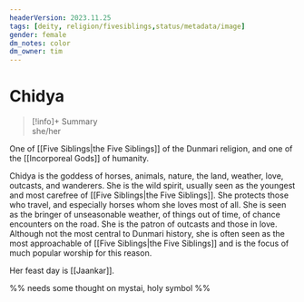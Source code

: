 ```yaml
---
headerVersion: 2023.11.25
tags: [deity, religion/fivesiblings,status/metadata/image]
gender: female
dm_notes: color
dm_owner: tim
---
```

# Chidya
>[!info]+ Summary  
> she/her

One of [[Five Siblings|the Five Siblings]] of the Dunmari religion, and one of the [[Incorporeal Gods]] of humanity. 

Chidya is the goddess of horses, animals, nature, the land, weather, love, outcasts, and wanderers. She is the wild spirit, usually seen as the youngest and most carefree of [[Five Siblings|the Five Siblings]]. She protects those who travel, and especially horses whom she loves most of all. She is seen as the bringer of unseasonable weather, of things out of time, of chance encounters on the road. She is the patron of outcasts and those in love. Although not the most central to Dunmari history, she is often seen as the most approachable of [[Five Siblings|the Five Siblings]] and is the focus of much popular worship for this reason.

Her feast day is [[Jaankar]].

%% needs some thought on mystai, holy symbol %%


